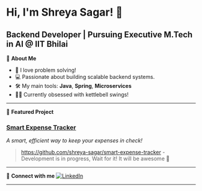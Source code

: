 <!--
**shreya-sagar/shreya-sagar** is a ✨ _special_ ✨ repository because its `README.md` (this file) appears on your GitHub profile.

Here are some ideas to get you started:

- 🔭 I’m currently working on ...
- 🌱 I’m currently learning ...
- 👯 I’m looking to collaborate on ...
- 🤔 I’m looking for help with ...
- 💬 Ask me about ...
- 📫 How to reach me: ...
- 😄 Pronouns: ...
- ⚡ Fun fact: ...
-->

# Hi, I'm Shreya Sagar! 👋

**Backend Developer** | Pursuing Executive M.Tech in AI @ IIT Bhilai
---

🌟 **About Me**
- 🧩 I love problem solving!
- 💻 Passionate about building scalable backend systems.
- 🛠️ My main tools: **Java**, **Spring**, **Microservices**
- 🏋️‍♀️ Currently obsessed with kettlebell swings!

---

🚀 **Featured Project**
### [Smart Expense Tracker](#)
_A smart, efficient way to keep your expenses in check!_
> https://github.com/shreya-sagar/smart-expense-tracker - Development is in progress, Wait for it! It will be awesome 🎈

---

🔗 **Connect with me**
[![LinkedIn](https://img.shields.io/badge/-LinkedIn-blue?style=flat-square&logo=linkedin&logoColor=white)](https://www.linkedin.com/in/shreya-sagar-30b055a6/)

---
